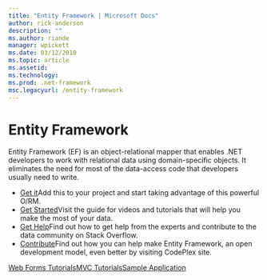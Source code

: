 ```yaml
---
title: "Entity Framework | Microsoft Docs"
author: rick-anderson
description: ""
ms.author: riande
manager: wpickett
ms.date: 03/12/2010
ms.topic: article
ms.assetid: 
ms.technology: 
ms.prod: .net-framework
msc.legacyurl: /entity-framework
---
```

Entity Framework
====================
Entity Framework (EF) is an object-relational mapper that enables .NET developers to work with relational data using domain-specific objects. It eliminates the need for most of the data-access code that developers usually need to write.


- [Get it](https://msdn.com/data/ee712906)Add this to your project and start taking advantage of this powerful O/RM.
- [Get Started](https://msdn.com/data/ee712907)Visit the guide for videos and tutorials that will help you make the most of your data.
- [Get Help](https://msdn.com/data/hh913619)Find out how to get help from the experts and contribute to the data community on Stack Overflow.
- [Contribute](http://entityframework.codeplex.com/)Find out how you can help make Entity Framework, an open development model, even better by visiting CodePlex site.


[Web Forms Tutorials](web-forms/overview/older-versions-getting-started/getting-started-with-ef/the-entity-framework-and-aspnet-getting-started-part-1.md)[MVC Tutorials](mvc/overview/getting-started/getting-started-with-ef-using-mvc/creating-an-entity-framework-data-model-for-an-asp-net-mvc-application.md)[Sample Application](https://code.msdn.microsoft.com/ASPNET-MVC-Application-b01a9fe8)